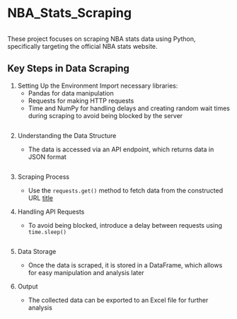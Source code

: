 # NBA_Stats_Scraping

![]()

These project focuses on scraping NBA stats data using Python, specifically targeting the official NBA stats website.

## Key Steps in Data Scraping
1. Setting Up the Environment
Import necessary libraries:
	- Pandas for data manipulation
	- Requests for making HTTP requests
	- Time and NumPy for handling delays and creating random wait times during scraping to avoid being blocked by the server

![]()

2. Understanding the Data Structure
   - The data is accessed via an API endpoint, which returns data in JSON format
  
       ![]()
     
3. Scraping Process
   - Use the `requests.get()` method to fetch data from the constructed URL
      [title]()
       ![]()
     
4. Handling API Requests
   - To avoid being blocked, introduce a delay between requests using `time.sleep()`
  
      ![]()

5. Data Storage
   - Once the data is scraped, it is stored in a DataFrame, which allows for easy manipulation and analysis later

6. Output
   - The collected data can be exported to an Excel file for further analysis
